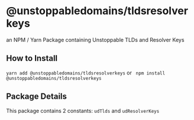 # @unstoppabledomains/tldsresolverkeys

an NPM / Yarn Package containing Unstoppable TLDs and Resolver Keys

## How to Install

`yarn add @unstoppabledomains/tldsresolverkeys`
or
` npm install @unstoppabledomains/tldsresolverkeys`

## Package Details

This package contains 2 constants: `udTlds` and `udResolverKeys`
